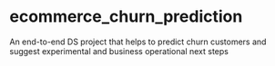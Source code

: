 # ecommerce_churn_prediction
An end-to-end DS project that helps to predict churn customers and suggest experimental and business operational next steps
